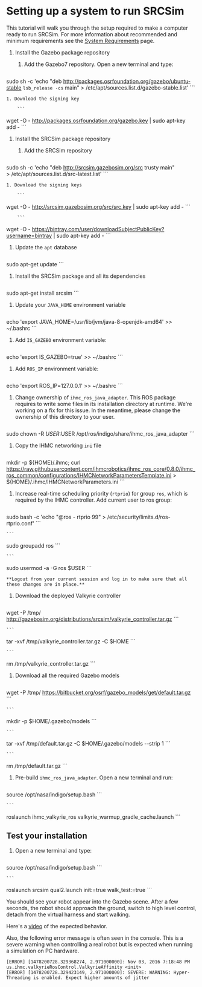 # Setting up a system to run SRCSim

This tutorial will walk you through the setup required to make a computer ready to run SRCSim. For more information about recommended and minimum requirements see the [System Requirements](https://bitbucket.org/osrf/srcsim/wiki/system_requirements) page.


1. Install the Gazebo package repository

    1. Add the Gazebo7 repository. Open a new terminal and type:

        ```
sudo sh -c 'echo "deb http://packages.osrfoundation.org/gazebo/ubuntu-stable `lsb_release -cs` main" > /etc/apt/sources.list.d/gazebo-stable.list'
        ```

    1. Download the signing key

        ```
wget -O - http://packages.osrfoundation.org/gazebo.key | sudo apt-key add -
        ```

1. Install the SRCSim package repository

    1. Add the SRCSim repository

        ```
sudo sh -c 'echo "deb http://srcsim.gazebosim.org/src trusty main" \
    > /etc/apt/sources.list.d/src-latest.list'
        ```

    1. Download the signing keys

        ```
wget -O - http://srcsim.gazebosim.org/src/src.key | sudo apt-key add -
        ```

        ```
wget -O - https://bintray.com/user/downloadSubjectPublicKey?username=bintray | sudo apt-key add -
        ```

1. Update the `apt` database

    ```
sudo apt-get update
    ```

1. Install the SRCSim package and all its dependencies

    ```
sudo apt-get install srcsim
    ```

1. Update your `JAVA_HOME` environment variable

    ```
echo 'export JAVA_HOME=/usr/lib/jvm/java-8-openjdk-amd64' >> ~/.bashrc
    ```

1. Add `IS_GAZEBO` environment variable:

    ```
echo 'export IS_GAZEBO=true' >> ~/.bashrc
    ```

1. Add `ROS_IP` environment variable:

    ```
echo 'export ROS_IP=127.0.0.1' >> ~/.bashrc
    ```

1. Change ownership of `ihmc_ros_java_adapter`. This ROS package requires to write some files in its installation directory at runtime. We're working on a fix for this issue. In the meantime, please change the ownership of this directory to your user.

    ```
sudo chown -R $USER:$USER /opt/ros/indigo/share/ihmc_ros_java_adapter
    ```

1. Copy the IHMC networking `ini` file 


    ```
mkdir -p ${HOME}/.ihmc; curl https://raw.githubusercontent.com/ihmcrobotics/ihmc_ros_core/0.8.0/ihmc_ros_common/configurations/IHMCNetworkParametersTemplate.ini > ${HOME}/.ihmc/IHMCNetworkParameters.ini
    ```

1. Increase real-time scheduling priority (`rtprio`) for group `ros`, which is required by the IHMC controller. Add current user to ros group:

    ```
sudo bash -c 'echo "@ros    -       rtprio      99" > /etc/security/limits.d/ros-rtprio.conf'
    ```

    ```
sudo groupadd ros
    ```

    ```
sudo usermod -a -G ros $USER
    ```

    **Logout from your current session and log in to make sure that all these changes are in place.**

1. Download the deployed Valkyrie controller

    ```
wget -P /tmp/ http://gazebosim.org/distributions/srcsim/valkyrie_controller.tar.gz
    ```

    ```
tar -xvf /tmp/valkyrie_controller.tar.gz -C $HOME
    ```

    ```
rm /tmp/valkyrie_controller.tar.gz
    ```

1. Download all the required Gazebo models

    ```
wget -P /tmp/ https://bitbucket.org/osrf/gazebo_models/get/default.tar.gz
    ```

    ```
mkdir -p $HOME/.gazebo/models
    ```

    ```
tar -xvf /tmp/default.tar.gz -C $HOME/.gazebo/models --strip 1
    ```

    ```
rm /tmp/default.tar.gz
    ```

1. Pre-build `ihmc_ros_java_adapter`. Open a new terminal and run:

    ```
source /opt/nasa/indigo/setup.bash
    ```

    ```
roslaunch ihmc_valkyrie_ros valkyrie_warmup_gradle_cache.launch
    ```

## Test your installation

1. Open a new terminal and type:

    ```
source /opt/nasa/indigo/setup.bash
    ```

    ```
roslaunch srcsim qual2.launch init:=true walk_test:=true
    ```

You should see your robot appear into the Gazebo scene. After a few seconds, the robot should approach the ground, switch to high level control, detach from the virtual harness and start walking.

Here's a [video](https://vimeo.com/188873182) of the expected behavior.

Also, the following error message is often seen in the console. This is a severe warning when controlling a real robot but is expected when running a simulation on PC hardware.

~~~
[ERROR] [1478200728.329368274, 2.971000000]: Nov 03, 2016 7:18:48 PM us.ihmc.valkyrieRosControl.ValkyrieAffinity <init>
[ERROR] [1478200728.329423149, 2.971000000]: SEVERE: WARNING: Hyper-Threading is enabled. Expect higher amounts of jitter
~~~